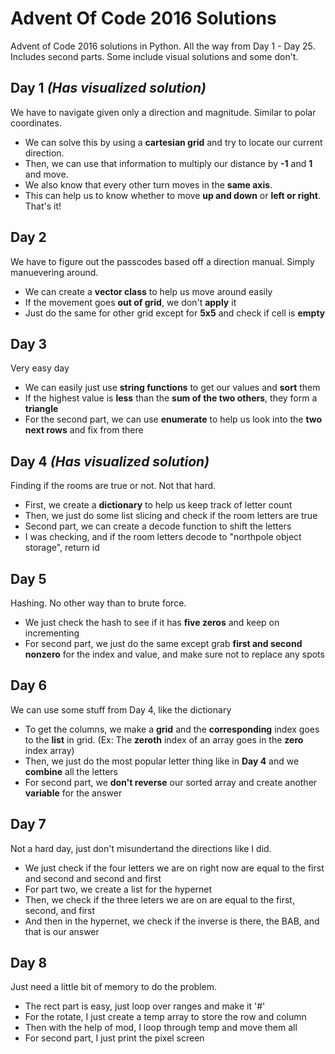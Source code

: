 
# Advent Of Code 2016 Solutions
Advent of Code 2016 solutions in Python. All the way from Day 1 - Day 25. Includes second parts.
Some include visual solutions and some don't. 


## Day 1 *(Has visualized solution)*
We have to navigate given only a direction and magnitude. Similar to polar coordinates.

 - We can solve this by using a **cartesian grid** and try to locate our current direction.
 - Then, we can use that information to multiply our distance by **-1** and **1** and move.
 - We also know that every other turn moves in the **same axis**. 
 - This can help us to know whether to move **up and down** or **left or right**. That's it!

## Day 2
We have to figure out the passcodes based off a direction manual. Simply manuevering around.

 - We can create a **vector class** to help us move around easily
 - If the movement goes **out of grid**, we don't **apply** it
 - Just do the same for other grid except for **5x5** and check if cell is **empty**

## Day 3
Very easy day
 - We can easily just use **string functions** to get our values and **sort** them
 - If the highest value is **less** than the **sum of the two others**, they form a **triangle**
 - For the second part, we can use **enumerate** to help us look into the **two next rows**
   and fix from there

## Day 4 *(Has visualized solution)*
Finding if the rooms are true or not. Not that hard.
 - First, we create a **dictionary** to help us keep track of letter count
 - Then, we just do some list slicing and check if the room letters are true
 - Second part, we can create a decode function to shift the letters
 - I was checking, and if the room letters decode to "northpole object storage", return id

## Day 5
Hashing. No other way than to brute force.
 - We just check the hash to see if it has **five zeros** and keep on incrementing
 - For second part, we just do the same except grab **first and second nonzero** for
   the index and value, and make sure not to replace any spots

## Day 6
We can use some stuff from Day 4, like the dictionary
 - To get the columns, we make a **grid** and the **corresponding** index goes to the **list** in grid.
   (Ex: The **zeroth** index of an array goes in the **zero** index array)
 - Then, we just do the most popular letter thing like in **Day 4** and we **combine** all the letters
 - For second part, we **don't reverse** our sorted array and create another **variable** for the answer

## Day 7
Not a hard day, just don't misundertand the directions like I did.
 - We just check if the four letters we are on right now are equal to the first and second and second and first
 - For part two, we create a list for the hypernet
 - Then, we check if the three leters we are on are equal to the first, second, and first
 - And then in the hypernet, we check if the inverse is there, the BAB, and that is our answer

## Day 8
Just need a little bit of memory to do the problem.
 - The rect part is easy, just loop over ranges and make it '#'
 - For the rotate, I just create a temp array to store the row and column
 - Then with the help of mod, I loop through temp and move them all
 - For second part, I just print the pixel screen


